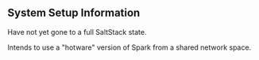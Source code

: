 ## System Setup Information

Have not yet gone to a full SaltStack state.

Intends to use a "hotware" version of Spark from a shared network space.
